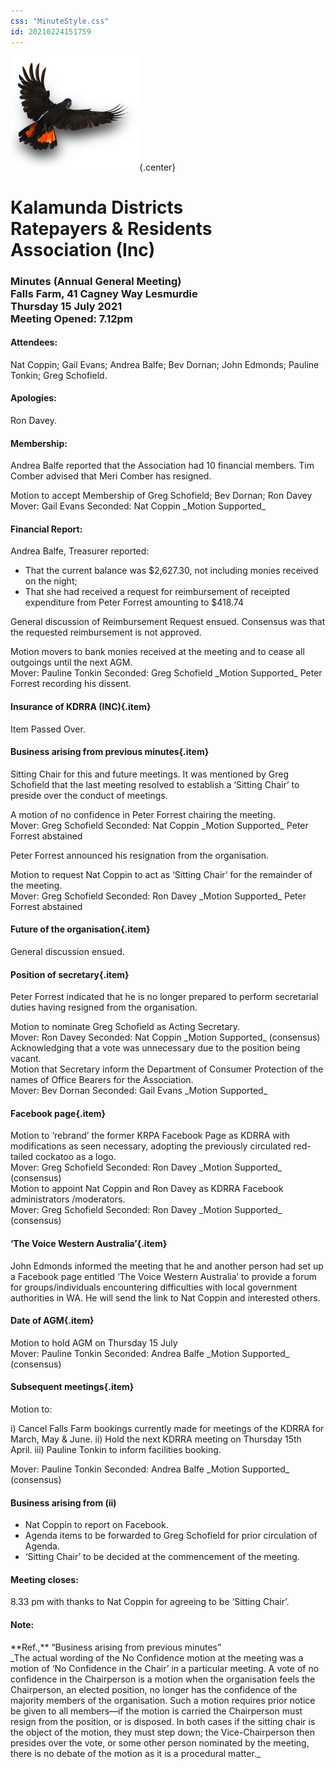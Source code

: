 ```yaml
---
css: "MinuteStyle.css"
id: 20210224151759
---
```

![](./TheBirdsmall.png){.center}

# Kalamunda Districts<br>Ratepayers &  Residents<br>Association (Inc)
### Minutes (Annual General Meeting)<br>Falls Farm, 41 Cagney Way Lesmurdie<br>Thursday 15 July 2021<br>Meeting Opened: 7.12pm

#### Attendees:
<div class='small'>
Nat Coppin; Gail Evans; Andrea Balfe; Bev Dornan; John Edmonds; Pauline Tonkin; Greg Schofield.
</div>

#### Apologies:
Ron Davey.

#### Membership:
Andrea Balfe reported that the Association had 10 financial members. Tim Comber advised that Meri Comber has resigned.

<div class='motion'>
Motion to accept Membership of Greg Schofield; Bev Dornan; Ron Davey
</div>
<div class='movers small'>
Mover: Gail Evans  
Seconded: Nat Coppin    
_Motion Supported_
</div>

#### Financial Report:
Andrea Balfe, Treasurer reported:   
* That the current balance was $2,627.30, not including monies received on the night;    
* That she had received a request for reimbursement of receipted expenditure from Peter Forrest amounting to $418.74

General discussion of Reimbursement Request ensued. Consensus was that the requested reimbursement is not approved.

<div class='motion'>  
Motion movers to bank monies received at the meeting and to cease all outgoings until the next AGM.
</div>
<div class='movers small'>
Mover: Pauline Tonkin
Seconded: Greg Schofield  
_Motion Supported_  
Peter Forrest recording his dissent.
</div>

#### Insurance of  KDRRA (INC){.item}
Item Passed Over.

#### Business arising from previous minutes{.item}
Sitting Chair for this and future meetings. It was mentioned by Greg Schofield that the last meeting resolved to establish a ‘Sitting Chair’ to preside over the conduct of meetings.

<div class='motion'>
A motion of no confidence in Peter Forrest chairing the meeting.
</div>
<div class='movers'>
Mover: Greg Schofield
Seconded: Nat Coppin   
_Motion Supported_   
Peter Forrest abstained
</div>

Peter Forrest announced his resignation from the organisation.

<div class='motion'>
Motion to request Nat Coppin to act as ‘Sitting Chair’ for the remainder of the meeting.
</div>
<div class='movers'>
Mover: Greg Schofield  
Seconded: Ron Davey  
_Motion Supported_  
Peter Forrest abstained
</div>

#### Future of the organisation{.item}
General discussion ensued.

#### Position of secretary{.item}
Peter Forrest indicated that he is no longer prepared to perform secretarial duties having resigned from the organisation.
<div class='motion'>
Motion to nominate Greg Schofield as Acting Secretary.
</div>
<div class='movers'>
Mover: Ron Davey  
Seconded: Nat Coppin  
_Motion Supported_  (consensus)  
Acknowledging that a vote was unnecessary due to the position being vacant.
</div>

<div class='motion'>
Motion that Secretary inform the Department of Consumer Protection of the names of Office Bearers for the Association.
</div>
<div class='movers'>
Mover: Bev Dornan  
Seconded: Gail Evans  
_Motion Supported_
</div>

#### Facebook page{.item}
<div class='motion'>
Motion to ‘rebrand’ the former KRPA Facebook Page as KDRRA with modifications as seen necessary, adopting the previously circulated red-tailed cockatoo as a logo.
</div>
<div class='movers'>
Mover: Greg Schofield  
Seconded: Ron Davey  
_Motion Supported_  (consensus)
</div>

<div class='motion'>
Motion to appoint Nat Coppin and Ron Davey as KDRRA Facebook administrators /moderators. 
</div>
<div class='movers'>
Mover: Greg Schofield  
Seconded: Ron Davey  
_Motion Supported_  (consensus)
</div>

#### ‘The Voice Western Australia’{.item} 
John Edmonds informed the meeting that he and another person had set up a Facebook page entitled ‘The Voice Western Australia’ to provide a forum for groups/individuals encountering difficulties with local government authorities in WA. He will send the link to Nat Coppin and interested others.

#### Date of AGM{.item}
<div class='motion'>
Motion to hold AGM on Thursday 15 July
</div>
<div class='movers'>
Mover: Pauline Tonkin  
Seconded: Andrea Balfe  
_Motion Supported_  (consensus)
</div>

#### Subsequent meetings{.item}
<div class='motion'>
Motion to:

i) Cancel Falls Farm bookings currently made for meetings of the KDRRA for March, May & June.
ii) Hold the next KDRRA meeting on Thursday 15th April.
iii) Pauline Tonkin to inform facilities booking.
</div>
<div class='movers'>
Mover: Pauline Tonkin  
Seconded: Andrea Balfe  
_Motion Supported_  (consensus)
</div>

#### Business arising from (ii)
* Nat Coppin to report on Facebook.
* Agenda items to be forwarded to Greg Schofield for prior circulation of Agenda.
* ‘Sitting Chair’ to be decided at the commencement of the meeting. 

#### Meeting closes:
8.33 pm with thanks to Nat Coppin for agreeing to be ‘Sitting Chair’.

#### Note:
<div class="center">
**Ref.,** “Business arising from previous minutes”
</div>
_The actual wording of the No Confidence motion at the meeting was a motion of ‘No Confidence in the Chair’ in a particular meeting. A vote of no confidence in the Chairperson is a motion when the organisation feels the Chairperson, an elected position, no longer has the confidence of the majority members of the organisation. Such a motion requires prior notice be given to all members—if the motion is carried the Chairperson must resign from the position, or is disposed. In both cases if the sitting chair is the object of the motion, they must step down; the Vice-Chairperson then presides over the vote, or some other person nominated by the meeting, there is no debate of the motion as  it is a procedural matter._